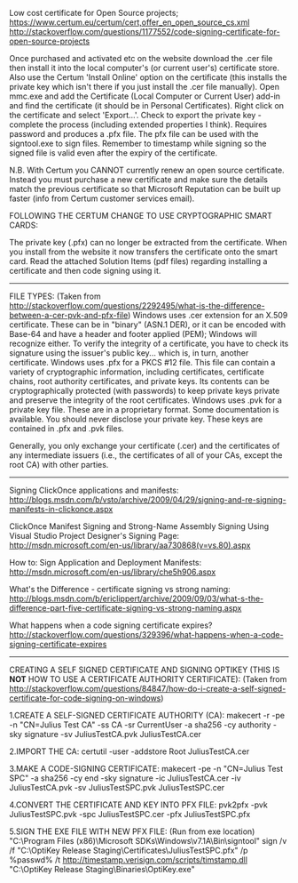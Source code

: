 Low cost certificate for Open Source projects; https://www.certum.eu/certum/cert,offer_en_open_source_cs.xml
		http://stackoverflow.com/questions/1177552/code-signing-certificate-for-open-source-projects

Once purchased and activated etc on the website download the .cer file then install it into the local computer's (or current user's) certificate store.
Also use the Certum 'Install Online' option on the certificate (this installs the private key which isn't there if you just install the .cer file manually).
Open mmc.exe and add the Certificate (Local Computer or Current User) add-in and find the certificate (it should be in Personal Certificates).
Right click on the certificate and select 'Export...'.
Check to export the private key - complete the process (including extended properties I think). Requires password and produces a .pfx file.
The pfx file can be used with the signtool.exe to sign files. Remember to timestamp while signing so the signed file is valid even after the expiry of the certificate.

N.B. With Certum you CANNOT currently renew an open source certificate. Instead you must purchase a new certificate and make sure the details match the previous certificate so that Microsoft Reputation can be built up faster (info from Certum customer services email).


FOLLOWING THE CERTUM CHANGE TO USE CRYPTOGRAPHIC SMART CARDS:

The private key (.pfx) can no longer be extracted from the certificate. 
When you install from the website it now transfers the certificate onto the smart card.
Read the attached Solution Items (pdf files) regarding installing a certificate and then code signing using it.


-----------------------------------------------------------------------------------------------------------------

FILE TYPES:
(Taken from http://stackoverflow.com/questions/2292495/what-is-the-difference-between-a-cer-pvk-and-pfx-file)
Windows uses .cer extension for an X.509 certificate. These can be in "binary" (ASN.1 DER), or it can be encoded with Base-64 and have a header and footer applied (PEM); Windows will recognize either. To verify the integrity of a certificate, you have to check its signature using the issuer's public key... which is, in turn, another certificate.
Windows uses .pfx for a PKCS #12 file. This file can contain a variety of cryptographic information, including certificates, certificate chains, root authority certificates, and private keys. Its contents can be cryptographically protected (with passwords) to keep private keys private and preserve the integrity of the root certificates.
Windows uses .pvk for a private key file. These are in a proprietary format. Some documentation is available.
You should never disclose your private key. These keys are contained in .pfx and .pvk files.

Generally, you only exchange your certificate (.cer) and the certificates of any intermediate issuers (i.e., the certificates of all of your CAs, except the root CA) with other parties.

-----------------------------------------------------------------------------------------------------------------

Signing ClickOnce applications and manifests:
http://blogs.msdn.com/b/vsto/archive/2009/04/29/signing-and-re-signing-manifests-in-clickonce.aspx

ClickOnce Manifest Signing and Strong-Name Assembly Signing Using Visual Studio Project Designer's Signing Page:
http://msdn.microsoft.com/en-us/library/aa730868(v=vs.80).aspx

How to: Sign Application and Deployment Manifests:
http://msdn.microsoft.com/en-us/library/che5h906.aspx

What's the Difference - certificate signing vs strong naming:
http://blogs.msdn.com/b/ericlippert/archive/2009/09/03/what-s-the-difference-part-five-certificate-signing-vs-strong-naming.aspx

What happens when a code signing certificate expires?
http://stackoverflow.com/questions/329396/what-happens-when-a-code-signing-certificate-expires


-----------------------------------------------------------------------------------------------------------------

CREATING A SELF SIGNED CERTIFICATE AND SIGNING OPTIKEY (THIS IS **NOT** HOW TO USE A CERTIFICATE AUTHORITY CERTIFICATE):
(Taken from http://stackoverflow.com/questions/84847/how-do-i-create-a-self-signed-certificate-for-code-signing-on-windows)

1.CREATE A SELF-SIGNED CERTIFICATE AUTHORITY (CA):
makecert -r -pe -n "CN=Julius Test CA" -ss CA -sr CurrentUser -a sha256 -cy authority -sky signature -sv JuliusTestCA.pvk JuliusTestCA.cer

2.IMPORT THE CA:
certutil -user -addstore Root JuliusTestCA.cer

3.MAKE A CODE-SIGNING CERTIFICATE:
makecert -pe -n "CN=Julius Test SPC" -a sha256 -cy end -sky signature -ic JuliusTestCA.cer -iv JuliusTestCA.pvk -sv JuliusTestSPC.pvk JuliusTestSPC.cer

4.CONVERT THE CERTIFICATE AND KEY INTO PFX FILE:
pvk2pfx -pvk JuliusTestSPC.pvk -spc JuliusTestSPC.cer -pfx JuliusTestSPC.pfx

5.SIGN THE EXE FILE WITH NEW PFX FILE: (Run from exe location)
"C:\Program Files (x86)\Microsoft SDKs\Windows\v7.1A\Bin\signtool" sign /v /f "C:\OptiKey Release Staging\Certificates\JuliusTestSPC.pfx" /p %passwd% /t http://timestamp.verisign.com/scripts/timstamp.dll "C:\OptiKey Release Staging\Binaries\OptiKey.exe"
